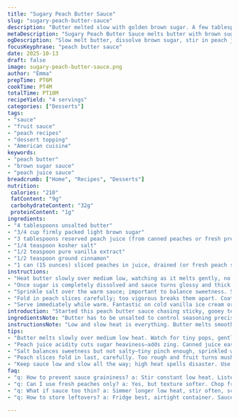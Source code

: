 ```yaml
---
title: "Sugary Peach Butter Sauce"
slug: "sugary-peach-butter-sauce"
description: "Butter melted slow with golden brown sugar. A few tablespoons of tangy peach juice swirled in to wake it up. Heat low, stir stubbornly until sugar melts and sauce thickens—won't look like much at first, but patience. Off the heat now; salt, fragrant vanilla, and warm cinnamon fold in, sending aroma through kitchen air. Fold in tender peach slices last, gentle hands required. Serve warm on ice cream or dense cake for hits of warmth and sweet acidity that crack through richness."
metaDescription: "Sugary Peach Butter Sauce melts butter with brown sugar, tangy peach juice, vanilla, and cinnamon. Fold in peaches. Serve warm over ice cream or cake."
ogDescription: "Slow melt butter, dissolve brown sugar, stir in peach juice and warm spices. Fold peaches gently. Serve warm for a rich, tangy sweet finish over desserts."
focusKeyphrase: "peach butter sauce"
date: 2025-10-13
draft: false
image: sugary-peach-butter-sauce.png
author: "Emma"
prepTime: PT6M
cookTime: PT4M
totalTime: PT10M
recipeYield: "4 servings"
categories: ["Desserts"]
tags:
- "sauce"
- "fruit sauce"
- "peach recipes"
- "dessert topping"
- "American cuisine"
keywords:
- "peach butter"
- "brown sugar sauce"
- "peach juice sauce"
breadcrumb: ["Home", "Recipes", "Desserts"]
nutrition: 
 calories: "210"
 fatContent: "9g"
 carbohydrateContent: "32g"
 proteinContent: "1g"
ingredients:
- "4 tablespoons unsalted butter"
- "3/4 cup firmly packed light brown sugar"
- "3 tablespoons reserved peach juice (from canned peaches or fresh pressed juice)"
- "1/4 teaspoon kosher salt"
- "1/2 teaspoon pure vanilla extract"
- "1/2 teaspoon ground cinnamon"
- "1 can (15 ounces) sliced peaches in juice, drained (or fresh peach slices)"
instructions:
- "Heat butter slowly over medium low, watching as it melts gently, no rush. Toss in the brown sugar, not packed tight; loose, sandy texture is better. Stir constantly with wooden spoon, listen to sugar grains dissolving against saucepan. Pour in 3 tablespoons peach juice. Mixture will bubble softly, thickening but stubborn, almost grainy. Don’t turn heat up or pull away. Keep stirring, side to side, scraping edges to avoid caramel burn."
- "Once sugar is completely dissolved and sauce turns glossy and thick enough to coat back of spoon, take off heat immediately to avoid bitterness from overheating. Sauce may seem thin but thickens on cooling."
- "Sprinkle salt over the warm sauce; important to balance sweetness. Stir in vanilla and cinnamon, aroma hits instantly—warm spice, mellow vanilla with fruity snap."
- "Fold in peach slices carefully; too vigorous breaks them apart. Coats peaches without mushiness. If fresh peaches are used, better chopped and added last to avoid disintegration."
- "Serve immediately while warm. Fantastic on cold vanilla ice cream or dense butter cake (pound cake, angel food). Sauce firms up as it cools—reheat gently if serving later. Refrigerate leftovers; add splash of peach juice or water to loosen before warming."
introduction: "Started this peach butter sauce chasing sticky, gooey textures from a cobbler I once overcooked. The slow melt of butter with brown sugar is a foundation, but the peach juice—must have that acidic snap to cut sugar heaviness. Stirring, watching thickening, is meditative if you can stand the sweet smell. Patience: sugar dissolves like grit at first, but transforms into lacquered glaze. Tried maple syrup instead of peach juice once, too sweet and dull. Vanillas and cinnamon after heat adds that punch of flavor that wakes the mixture. Fold fruit gently, or it turns into mush pitifully fast. Learned the hard way. Keeps well, reheats well, genius over ice cream. Not fancy—just honest with layers of sugar, spice, and summer peaches."
ingredientsNote: "Butter has to be unsalted to control seasoning precisely. Brown sugar too dark and sauce cloying; light or medium works best—gives caramel notes without bitterness. Peach juice from canned peaches is a lifesaver; fresh juice works but is unpredictable—add cautiously. Vanilla quality matters; pure extract always, avoid artificial flavor—it kills aroma. Cinnamon must be fresh ground, or it smells dusty; plays nicely with brown sugar’s deep sweetness. Peaches can be fresh or canned, but texture varies. Fresh yields less syrup, so add a splash of water if sauce’s too thick. For sugar swap, try coconut sugar but watch color change. Salt balances sugar, don't skip it—it doesn't taste salty but lifts flavors. Measure carefully; too much butter muddies sauce, too little dries it out."
instructionsNote: "Low and slow heat is everything. Butter melts smoothly but brown sugar can scorch if too hot. Listen for gentle popping and look for sugar edges dissolving into glossy shine. Keep wooden spoon moving; sugar grains stubborn, they seize up if left untouched. Don't rush thickening by cranking heat—it ruins flavor and texture. When sauce clings thick to spoon, remove from heat promptly; residual warmth finishes the job. Stir salt, vanilla, cinnamon off heat to preserve aromatics; cinnamon especially turns bitter if overheated. Fold peaches gently to keep slices whole and silky—broken fruit dulls sauce and releases water that thins it. Serve sauce warm—the glaze thickens as cools; if cold, reheat briefly adding a dash of juice or water to loosen. Sauce is forgiving but requires sensory cues over timer. If sauce grainy, too hot—salvage by adding splash cream and whisking off heat."
tips:
- "Butter melts slowly over medium low heat. Watch for tiny pops, gentle murmurs. Avoid rushing with high heat or sugar scorches—bitter rings. Sugar dissolves grainy first, clinging; scrape edges constantly. Use wooden spoon for gentle, continuous stirring—prevents stubborn burned patches. Timing here smells like soft caramel with peach tang kicking in."
- "Peach juice acidity cuts sugar heaviness—adds zing. Canned juice easiest, but fresh better flavor if carefully added. Too much juice thins sauce; too little dries and clumps. Measure precisely or eyeball with caution. Maple syrup tried once, results dull, too sweet. Keep heat low to keep that bright snap and stop early to avoid bitterness."
- "Salt balances sweetness but not salty—tiny pinch enough, sprinkled when sauce is off heat. Vanilla and cinnamon folded in after removing from heat keeps aroma fresh. Cinnamon goes bitter if overheated; fresh grind makes difference, dusty stuff kills subtle layers. Vanilla quality shows here; avoid synthetic extracts that flatten the richness."
- "Peach slices fold in last, carefully. Too rough and fruit turns mushy fast; coats gently instead. Fresh peaches chopped finer, canned slices drained well. Texture matters. If fresh peaches yield watery syrup, add splash water when reheating to loosen thicker sauce. Reheat gently; sauce firms as it cools, patience needed to maintain silky coating."
- "Keep sauce low and slow all the way; high heat spells disaster. Use heavy bottom pan for even heat, no hot spots. Grainy sugar rescuable by off-heat whisking with cream splash. Want more complex? Toasted pecans or bourbon splash adds bite but don’t overwhelm balance. Sub coconut oil for vegan swap, but texture and silkiness drop noticeably."
faq:
- "q: How to prevent sauce graininess? a: Stir constant low heat. Listen pops slow down, sugar dissolves gradually. High heat scorches, leads to grit. If grainy, off-heat whisking with cream splash fixes texture sometimes. Don’t rush thickening."
- "q: Can I use fresh peaches only? a: Yes, but texture softer. Chop fresh peaches finely, add last, gently fold to avoid mush. Less syrup from fresh, so add small splash water or juice when reheating if too thick. Canned peaches stable, less watery."
- "q: What if sauce too thin? a: Simmer longer low heat, stir often, scrape edges to concentrate. Remove early from heat to avoid bitterness, but leave residual warmth to thicken. Cool thickens too. Add splash juice or water to loosen when reheating if too firm."
- "q: How to store leftovers? a: Fridge best, airtight container. Sauce thickens cold; add splash peach juice or water before reheating slowly. Reheat gently, avoid high heat or burn sugar. Can freeze but may change texture slightly; thaw gently and stir."

---
```

